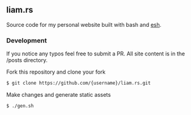 ## liam.rs

Source code for my personal website built with bash and [esh](https://github.com/jirutka/esh).

### Development

If you notice any typos feel free to submit a PR. All site content is in the /posts directory.

Fork this repository and clone your fork

```bash
$ git clone https://github.com/{username}/liam.rs.git
```

Make changes and generate static assets

```bash
$ ./gen.sh
```
